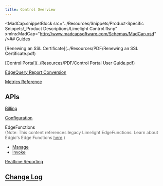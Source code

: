 ```yaml
---
title: Control Overview
---
```


<MadCap:snippetBlock src="../Resources/Snippets/Product-Specific Snippets/_Product Descriptions/Limelight Control.flsnp" xmlns:MadCap="http://www.madcapsoftware.com/Schemas/MadCap.xsd" />## Guides

[Renewing an SSL Certificate](../Resources/PDF/Renewing an SSL Certificate.pdf)

[Control Portal](../Resources/PDF/Control Portal User Guide.pdf)

[EdgeQuery Report Conversion](../Resources/PDF/EdgeQueryReportConversion.pdf)

<p MadCap:conditions="Default.OnlySiteInternal" xmlns:MadCap="http://www.madcapsoftware.com/Schemas/MadCap.xsd">
  <a href="Metrics Reference/Metrics Reference.md">Metrics Reference</a>
</p>

## APIs

[Billing](https://support.limelight.com/public/openapi/billing/index.html)

[Configuration](https://support.limelight.com/public/openapi/configuration/index.html)

<p>EdgeFunctions<br /><span style="color: #696969;">(Note: This content references legacy Limelight EdgeFunctions. Learn about Edgio's Edge Functions </span><a href="https://docs.edg.io/guides/v7/edge_functions" style="color: #696969;">here</a><span style="color: #696969;">.)</span></p>

* [Manage](https://support.limelight.com/public/openapi/edgefunctions/index.html)
* [Invoke](https://support.limelight.com/public/openapi/edgefunctions/invoke/index.html)

[Realtime Reporting](https://support.limelight.com/public/openapi/realtimereporting/index.html)

## [Change Log](Control_Change_Log.md)
